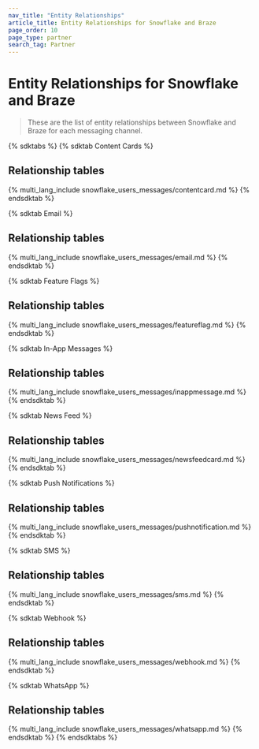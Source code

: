 ```yaml
---
nav_title: "Entity Relationships"
article_title: Entity Relationships for Snowflake and Braze
page_order: 10
page_type: partner
search_tag: Partner
---
```


# Entity Relationships for Snowflake and Braze

> These are the list of entity relationships between Snowflake and Braze for each messaging channel.

{% sdktabs %}
{% sdktab Content Cards %}

## Relationship tables

{% multi_lang_include snowflake_users_messages/contentcard.md %}
{% endsdktab %}

{% sdktab Email %}

## Relationship tables

{% multi_lang_include snowflake_users_messages/email.md %}
{% endsdktab %}

{% sdktab Feature Flags %}

## Relationship tables

{% multi_lang_include snowflake_users_messages/featureflag.md %}
{% endsdktab %}

{% sdktab In-App Messages %}

## Relationship tables

{% multi_lang_include snowflake_users_messages/inappmessage.md %}
{% endsdktab %}

{% sdktab News Feed %}

## Relationship tables

{% multi_lang_include snowflake_users_messages/newsfeedcard.md %}
{% endsdktab %}

{% sdktab Push Notifications %}

## Relationship tables

{% multi_lang_include snowflake_users_messages/pushnotification.md %}
{% endsdktab %}

{% sdktab SMS %}

## Relationship tables

{% multi_lang_include snowflake_users_messages/sms.md %}
{% endsdktab %}

{% sdktab Webhook %}

## Relationship tables

{% multi_lang_include snowflake_users_messages/webhook.md %}
{% endsdktab %}

{% sdktab WhatsApp %}

## Relationship tables

{% multi_lang_include snowflake_users_messages/whatsapp.md %}
{% endsdktab %}
{% endsdktabs %}
